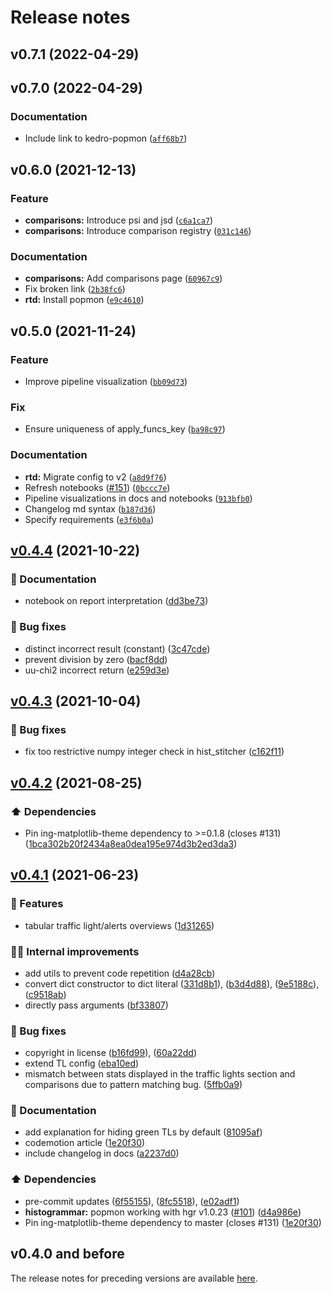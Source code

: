 # Release notes

<!--next-version-placeholder-->

## v0.7.1 (2022-04-29)


## v0.7.0 (2022-04-29)
### Documentation
* Include link to kedro-popmon ([`aff68b7`](https://github.com/ing-bank/popmon/commit/aff68b72fb7cdf2872ac84d020044086263b0f76))

## v0.6.0 (2021-12-13)
### Feature
* **comparisons:** Introduce psi and jsd ([`c6a1ca7`](https://github.com/ing-bank/popmon/commit/c6a1ca74da3a4de1f69b919cce047cc0b6377589))
* **comparisons:** Introduce comparison registry ([`031c146`](https://github.com/ing-bank/popmon/commit/031c146be6ac04b6e2c1dabc17a28a7aa2b778f9))

### Documentation
* **comparisons:** Add comparisons page ([`60967c9`](https://github.com/ing-bank/popmon/commit/60967c901f16b8c3acba6d8c8976fccf859f458b))
* Fix broken link ([`2b38fc6`](https://github.com/ing-bank/popmon/commit/2b38fc6c8464a9d24dbb5bdf3108f51d8b101a3a))
* **rtd:** Install popmon ([`e9c4610`](https://github.com/ing-bank/popmon/commit/e9c46106c8004b219e6ca5ad0eed4fce7f464a6c))

## v0.5.0 (2021-11-24)
### Feature
* Improve pipeline visualization ([`bb09d73`](https://github.com/ing-bank/popmon/commit/bb09d730d275e4a97d0d7174d8a325e8c98bea44))

### Fix
* Ensure uniqueness of apply_funcs_key ([`ba98c97`](https://github.com/ing-bank/popmon/commit/ba98c973c8e27fe69ce1c3a82c4fa14abba3d818))

### Documentation
* **rtd:** Migrate config to v2 ([`a8d9f76`](https://github.com/ing-bank/popmon/commit/a8d9f76b5f999615e623dc1a5b37287a42bad841))
* Refresh notebooks ([#151](https://github.com/ing-bank/popmon/issues/151)) ([`0bccc7e`](https://github.com/ing-bank/popmon/commit/0bccc7e4e7725fee00d37b1279fb8988dacccbec))
* Pipeline visualizations in docs and notebooks ([`913bfb0`](https://github.com/ing-bank/popmon/commit/913bfb0aec607ea68567ecc71e65cfae7c86ff75))
* Changelog md syntax ([`b187d36`](https://github.com/ing-bank/popmon/commit/b187d360bc303b347826c77eb356d2d4dcc5ad38))
* Specify requirements ([`e3f6b0a`](https://github.com/ing-bank/popmon/commit/e3f6b0aa431d886c92d3324080dc7460950dabb7))

## [v0.4.4](https://github.com/ing-bank/popmon/compare/v0.4.3...v0.4.4) (2021-10-22)


### 📖 Documentation

* notebook on report interpretation ([dd3be73](https://github.com/ing-bank/popmon/commits/dd3be73b8bf8b602722104d61663ccbd2f5ac64e))


### 🐛 Bug fixes

* distinct incorrect result (constant) ([3c47cde](https://github.com/ing-bank/popmon/commits/3c47cdef37b3abeb96d75dcc343f5c3ea8d87695))
* prevent division by zero ([bacf8dd](https://github.com/ing-bank/popmon/commits/bacf8dd4581150abffb603aab201ebf85971de6a))
* uu-chi2 incorrect return ([e259d3e](https://github.com/ing-bank/popmon/commits/e259d3e7601881ca5ee8e4b36ee489b3b9d1fe32))


## [v0.4.3](https://github.com/ing-bank/popmon/compare/v0.4.2...v0.4.3) (2021-10-04)


### 🐛 Bug fixes

* fix too restrictive numpy integer check in hist_stitcher ([c162f11](https://github.com/ing-bank/popmon/commits/c162f11a68a6d8aaf82cb9fd8365f018cbc2feb6))

## [v0.4.2](https://github.com/ing-bank/popmon/compare/v0.4.1...v0.4.2) (2021-08-25)

### ⬆️ Dependencies

* Pin ing-matplotlib-theme dependency to >=0.1.8 (closes #131) ([1bca302b20f2434a8ea0dea195e974d3b2ed3da3](https://github.com/ing-bank/popmon/commit/1bca302b20f2434a8ea0dea195e974d3b2ed3da3))

## [v0.4.1](https://github.com/ing-bank/popmon/compare/v0.4.0...v0.4.1) (2021-06-23)


### 🎉 Features

* tabular traffic light/alerts overviews ([1d31265](https://github.com/ing-bank/popmon/commits/1d312653e0f2e788f4631839d201460f7e4ff562))


### 👷‍♂️ Internal improvements

* add utils to prevent code repetition ([d4a28cb](https://github.com/ing-bank/popmon/commits/d4a28cbfe6e3dcc8cf5ed1d92b1d679eb06aaab7))
* convert dict constructor to dict literal ([331d8b1](https://github.com/ing-bank/popmon/commits/331d8b17620d90fef24360232fcdf2ab84e40b92)),  ([b3d4d88](https://github.com/ing-bank/popmon/commits/b3d4d889cc4a38a4f2a0d29d87c5ec4ba417cfbf)), ([9e5188c](https://github.com/ing-bank/popmon/commits/9e5188c80dd709885311a2e041a06c86c6caa897)), ([c9518ab](https://github.com/ing-bank/popmon/commits/c9518abc1e52789193d928e336eddb38d2b5881e))
* directly pass arguments ([bf33807](https://github.com/ing-bank/popmon/commits/bf338075f4dee3c8e00e8997497e32063482b8f3))


### 🐛 Bug fixes

* copyright in license ([b16fd99](https://github.com/ing-bank/popmon/commits/b16fd993a0c4bed2ee50991ac2863e2f196c65ae)), ([60a22dd](https://github.com/ing-bank/popmon/commits/60a22dd36fa0ec9c2a6a6dc97eccb72509841f16))
* extend TL config ([eba10ed](https://github.com/ing-bank/popmon/commits/eba10edb5d784c6a7644cef999d42bad22a8d7a2))
* mismatch between stats displayed in the traffic lights section and comparisons due to pattern matching bug. ([5ffb0a9](https://github.com/ing-bank/popmon/commits/5ffb0a97e032f5500f65d01a88a93f2b60e99471))


### 📖 Documentation

* add explanation for hiding green TLs by default ([81095af](https://github.com/ing-bank/popmon/commits/81095af73b5b0157c4d6d373142a49747deda22b))
* codemotion article ([1e20f30](https://github.com/ing-bank/popmon/commits/1e20f304567afd1edac987521c8026e2146f5d17))
* include changelog in docs ([a2237d0](https://github.com/ing-bank/popmon/commits/a2237d088439ecd563fc68ad82696855bf8f6ec4))


### ⬆️ Dependencies

* pre-commit updates ([6f55155](https://github.com/ing-bank/popmon/commits/6f55155a920de83e33c6129ddd85ecaf682eff47)), ([8fc5518](https://github.com/ing-bank/popmon/commits/8fc5518c5963f6a9dfdcf5e7f8025faa69b0f983)), ([e02adf1](https://github.com/ing-bank/popmon/commits/e02adf1dab9e30815fec4150eedbb01e15a81509))
* **histogrammar:** popmon working with hgr v1.0.23 ([#101](https://github.com/ing-bank/popmon/issues/101)) ([d4a986e](https://github.com/ing-bank/popmon/commits/d4a986ed0add983721d2a60fbefc385fe2ed7ed3))
* Pin ing-matplotlib-theme dependency to master (closes #131) ([1e20f30](https://github.com/ing-bank/popmon/commit/f1ed364045d4286ab3e144034fd8cf2c1e3aef89))


## v0.4.0 and before

The release notes for preceding versions are available [here](https://github.com/ing-bank/popmon/blob/master/CHANGES.rst>).
